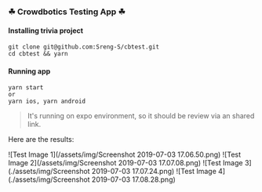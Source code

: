 ### ☘ Crowdbotics Testing App ☘

#### Installing trivia project

    git clone git@github.com:Sreng-S/cbtest.git
    cd cbtest && yarn

#### Running app

    yarn start
    or
    yarn ios, yarn android

> It's running on expo environment, so it should be review via an shared link.

Here are the results:

![Test Image 1](/assets/img/Screenshot 2019-07-03 17.06.50.png)
![Test Image 2](/assets/img/Screenshot 2019-07-03 17.07.08.png)
![Test Image 3](./assets/img/Screenshot 2019-07-03 17.07.24.png)
![Test Image 4](./assets/img/Screenshot 2019-07-03 17.08.28.png)
